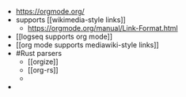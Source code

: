 - https://orgmode.org/
- supports [[wikimedia-style links]]
	- https://orgmode.org/manual/Link-Format.html
- [[logseq supports org mode]]
- [[org mode supports mediawiki-style links]]
- #Rust parsers
	- [[orgize]]
	- [[org-rs]]
	-
-